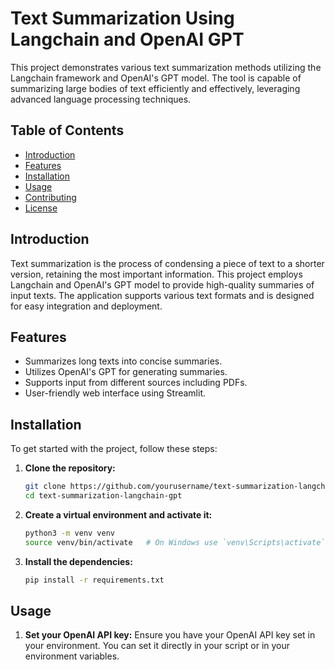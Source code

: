 # Text Summarization Using Langchain and OpenAI GPT

This project demonstrates various text summarization methods utilizing the Langchain framework and OpenAI's GPT model. The tool is capable of summarizing large bodies of text efficiently and effectively, leveraging advanced language processing techniques.

## Table of Contents
- [Introduction](#introduction)
- [Features](#features)
- [Installation](#installation)
- [Usage](#usage)
- [Contributing](#contributing)
- [License](#license)

## Introduction
Text summarization is the process of condensing a piece of text to a shorter version, retaining the most important information. This project employs Langchain and OpenAI's GPT model to provide high-quality summaries of input texts. The application supports various text formats and is designed for easy integration and deployment.

## Features
- Summarizes long texts into concise summaries.
- Utilizes OpenAI's GPT for generating summaries.
- Supports input from different sources including PDFs.
- User-friendly web interface using Streamlit.

## Installation
To get started with the project, follow these steps:

1. **Clone the repository:**
   ```sh
   git clone https://github.com/yourusername/text-summarization-langchain-gpt.git
   cd text-summarization-langchain-gpt
   
2. **Create a virtual environment and activate it:**
   ```sh
   python3 -m venv venv
   source venv/bin/activate   # On Windows use `venv\Scripts\activate`

3. **Install the dependencies:**
   ```sh
   pip install -r requirements.txt

## Usage
1. **Set your OpenAI API key:**
Ensure you have your OpenAI API key set in your environment. You can set it directly in your script or in your environment variables.
